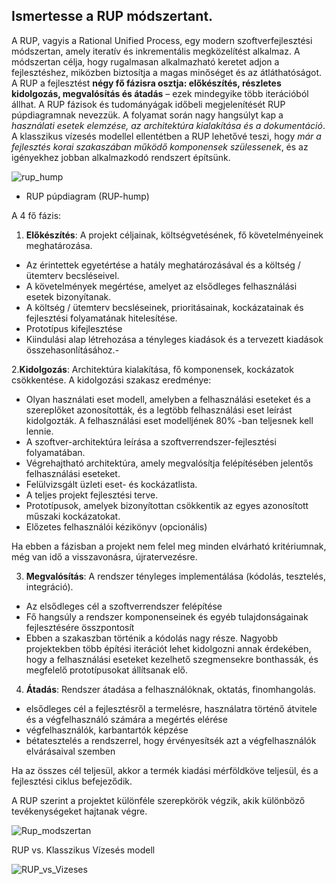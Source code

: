 <h2>Ismertesse a RUP módszertant.</h2>

A RUP, vagyis a Rational Unified Process, egy modern szoftverfejlesztési módszertan, amely iteratív és inkrementális megközelítést alkalmaz. A módszertan célja, hogy rugalmasan alkalmazható keretet adjon a fejlesztéshez, miközben biztosítja a magas minőséget és az átláthatóságot. A RUP a fejlesztést **négy fő fázisra osztja: előkészítés, részletes kidolgozás, megvalósítás és átadás** – ezek mindegyike több iterációból állhat. A RUP fázisok és tudományágak időbeli megjelenítését RUP púpdiagramnak nevezzük. A folyamat során nagy hangsúlyt kap a *használati esetek elemzése, az architektúra kialakítása és a dokumentáció*. A klasszikus vízesés modellel ellentétben a RUP lehetővé teszi, hogy *már a fejlesztés korai szakaszában működő komponensek szülessenek*, és az igényekhez jobban alkalmazkodó rendszert építsünk.


![rup_hump](img/rup_hump.png)

* RUP púpdiagram (RUP-hump)

A 4 fő fázis:
1. **Előkészítés**: A projekt céljainak, költségvetésének, fő követelményeinek meghatározása.
- Az érintettek egyetértése a hatály meghatározásával és a költség / ütemterv becsléseivel.
- A követelmények megértése, amelyet az elsődleges felhasználási esetek bizonyítanak.
- A költség / ütemterv becsléseinek, prioritásainak, kockázatainak és fejlesztési folyamatának hitelesítése.
- Prototípus kifejlesztése
- Kiindulási alap létrehozása a tényleges kiadások és a tervezett kiadások összehasonlításához.- 

2.**Kidolgozás**: Architektúra kialakítása, fő komponensek, kockázatok csökkentése.
A kidolgozási szakasz eredménye:
- Olyan használati eset modell, amelyben a felhasználási eseteket és a szereplőket azonosították, és a legtöbb felhasználási eset leírást kidolgozták. A felhasználási eset modelljének 80% -ban teljesnek kell lennie.
- A szoftver-architektúra leírása a szoftverrendszer-fejlesztési folyamatában.
- Végrehajtható architektúra, amely megvalósítja felépítésében jelentős felhasználási eseteket.
- Felülvizsgált üzleti eset- és kockázatlista.
- A teljes projekt fejlesztési terve.
- Prototípusok, amelyek bizonyítottan csökkentik az egyes azonosított műszaki kockázatokat.
- Előzetes felhasználói kézikönyv (opcionális)

Ha ebben a fázisban a projekt nem felel meg minden elvárható kritériumnak, még van idő a visszavonásra, újratervezésre.

3. **Megvalósítás**: A rendszer tényleges implementálása (kódolás, tesztelés, integráció).
- Az elsődleges cél a szoftverrendszer felépítése
- Fő hangsúly a rendszer komponenseinek és egyéb tulajdonságainak fejlesztésére összpontosít 
- Ebben a szakaszban történik a kódolás nagy része. Nagyobb projektekben több építési iterációt lehet kidolgozni annak érdekében, hogy a felhasználási eseteket kezelhető szegmensekre bonthassák, és megfelelő prototípusokat állítsanak elő.

4. **Átadás**: Rendszer átadása a felhasználóknak, oktatás, finomhangolás.
- elsődleges cél a fejlesztésről a termelésre, használatra történő átvitele és a végfelhasználó számára a megértés elérése
- végfelhasználók, karbantartók képzése
- bétatesztelés a rendszerrel, hogy érvényesítsék azt a végfelhasználók elvárásaival szemben


Ha az összes cél teljesül, akkor a termék kiadási mérföldköve teljesül, és a fejlesztési ciklus befejeződik.

A RUP szerint a projektet különféle szerepkörök végzik, akik különböző tevékenységeket hajtanak végre.

![Rup_modszertan](img/rup_modszer.png) 


RUP vs. Klasszikus Vízesés modell

![RUP_vs_Vizeses](img/rup_vs_vizeses.png)